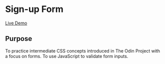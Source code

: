 # Sign-up Form

[Live Demo](https://strallia.github.io/signup-form/)

## Purpose

To practice intermediate CSS concepts introduced in The Odin Project with a focus on forms. To use JavaScript to validate form inputs.

